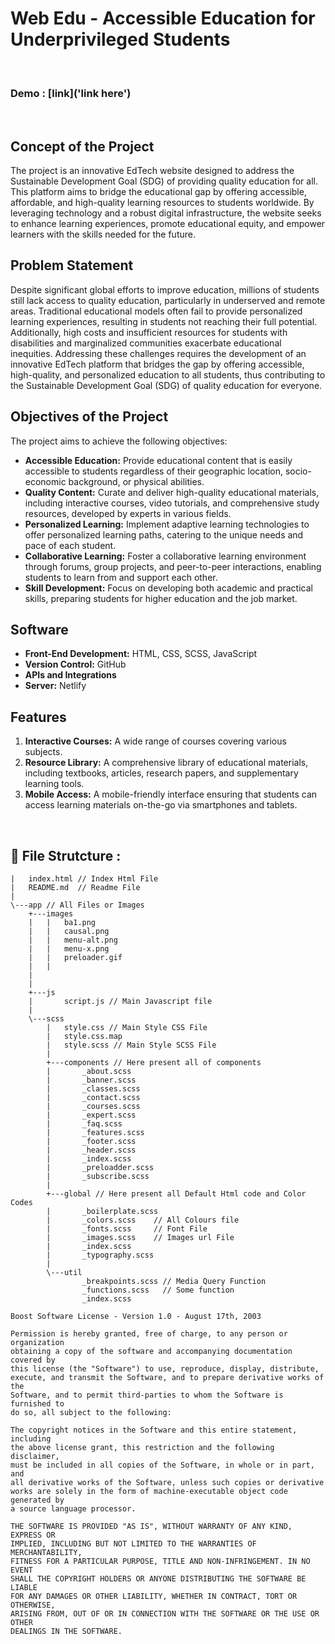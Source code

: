 # Web Edu - Accessible Education for Underprivileged Students
<br/>

### Demo : [link]('link here')

<br/>

## Concept of the Project
The project is an innovative EdTech website designed to address the Sustainable Development Goal (SDG) of providing quality education for all. This platform aims to bridge the educational gap by offering accessible, affordable, and high-quality learning resources to students worldwide. By leveraging technology and a robust digital infrastructure, the website seeks to enhance learning experiences, promote educational equity, and empower learners with the skills needed for the future.

## Problem Statement
Despite significant global efforts to improve education, millions of students still lack access to quality education, particularly in underserved and remote areas. Traditional educational models often fail to provide personalized learning experiences, resulting in students not reaching their full potential. Additionally, high costs and insufficient resources for students with disabilities and marginalized communities exacerbate educational inequities. Addressing these challenges requires the development of an innovative EdTech platform that bridges the gap by offering accessible, high-quality, and personalized education to all students, thus contributing to the Sustainable Development Goal (SDG) of quality education for everyone.

## Objectives of the Project
The project aims to achieve the following objectives:
- **Accessible Education:** Provide educational content that is easily accessible to students regardless of their geographic location, socio-economic background, or physical abilities.
- **Quality Content:** Curate and deliver high-quality educational materials, including interactive courses, video tutorials, and comprehensive study resources, developed by experts in various fields.
- **Personalized Learning:** Implement adaptive learning technologies to offer personalized learning paths, catering to the unique needs and pace of each student.
- **Collaborative Learning:** Foster a collaborative learning environment through forums, group projects, and peer-to-peer interactions, enabling students to learn from and support each other.
- **Skill Development:** Focus on developing both academic and practical skills, preparing students for higher education and the job market.

## Software
- **Front-End Development:** HTML, CSS, SCSS, JavaScript
- **Version Control:** GitHub
- **APIs and Integrations**
- **Server:** Netlify

## Features
1. **Interactive Courses:** A wide range of courses covering various subjects.
2. **Resource Library:** A comprehensive library of educational materials, including textbooks, articles, research papers, and supplementary learning tools.
3. **Mobile Access:** A mobile-friendly interface ensuring that students can access learning materials on-the-go via smartphones and tablets.

<br/>

## 📁 File Strutcture : 

```
|   index.html // Index Html File 
|   README.md  // Readme File 
|
\---app // All Files or Images 
    +---images
    |   |   ba1.png
    |   |   causal.png
    |   |   menu-alt.png
    |   |   menu-x.png
    |   |   preloader.gif
    |   |
    |   
    |           
    +---js
    |       script.js // Main Javascript file 
    |
    \---scss
        |   style.css // Main Style CSS File
        |   style.css.map
        |   style.scss // Main Style SCSS File 
        |
        +---components // Here present all of components 
        |       _about.scss
        |       _banner.scss
        |       _classes.scss
        |       _contact.scss
        |       _courses.scss
        |       _expert.scss
        |       _faq.scss
        |       _features.scss
        |       _footer.scss
        |       _header.scss
        |       _index.scss
        |       _preloadder.scss
        |       _subscribe.scss
        |
        +---global // Here present all Default Html code and Color Codes 
        |       _boilerplate.scss
        |       _colors.scss    // All Colours file 
        |       _fonts.scss     // Font File 
        |       _images.scss    // Images url File 
        |       _index.scss
        |       _typography.scss
        |
        \---util
                _breakpoints.scss // Media Query Function 
                _functions.scss   // Some function 
                _index.scss
```
```
Boost Software License - Version 1.0 - August 17th, 2003

Permission is hereby granted, free of charge, to any person or organization
obtaining a copy of the software and accompanying documentation covered by
this license (the "Software") to use, reproduce, display, distribute,
execute, and transmit the Software, and to prepare derivative works of the
Software, and to permit third-parties to whom the Software is furnished to
do so, all subject to the following:

The copyright notices in the Software and this entire statement, including
the above license grant, this restriction and the following disclaimer,
must be included in all copies of the Software, in whole or in part, and
all derivative works of the Software, unless such copies or derivative
works are solely in the form of machine-executable object code generated by
a source language processor.

THE SOFTWARE IS PROVIDED "AS IS", WITHOUT WARRANTY OF ANY KIND, EXPRESS OR
IMPLIED, INCLUDING BUT NOT LIMITED TO THE WARRANTIES OF MERCHANTABILITY,
FITNESS FOR A PARTICULAR PURPOSE, TITLE AND NON-INFRINGEMENT. IN NO EVENT
SHALL THE COPYRIGHT HOLDERS OR ANYONE DISTRIBUTING THE SOFTWARE BE LIABLE
FOR ANY DAMAGES OR OTHER LIABILITY, WHETHER IN CONTRACT, TORT OR OTHERWISE,
ARISING FROM, OUT OF OR IN CONNECTION WITH THE SOFTWARE OR THE USE OR OTHER
DEALINGS IN THE SOFTWARE.
```
